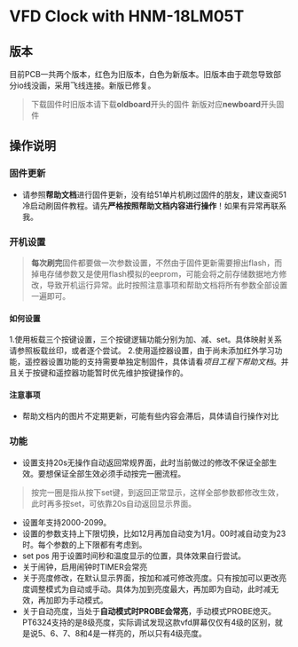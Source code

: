 # VFD Clock with HNM-18LM05T

## 版本
目前PCB一共两个版本，红色为旧版本，白色为新版本。旧版本由于疏忽导致部分io线没画，采用飞线连接。新版已修复。
> 下载固件时旧版本请下载**oldboard**开头的固件
  新版对应**newboard**开头固件
  
## 操作说明
### 固件更新
- 请参照**帮助文档**进行固件更新，没有给51单片机刷过固件的朋友，建议查阅51冷启动刷固件教程。请先**严格按照帮助文档内容进行操作**！如果有异常再联系我。
### 开机设置
> **每次刷完**固件都要做一次参数设置，不然由于固件更新需要擦出flash，而掉电存储参数又是使用flash模拟的eeprom，可能会将之前存储数据地方修改，导致开机运行异常。此时按照注意事项和帮助文档将所有参数全部设置一遍即可。

#### 如何设置
1.使用板载三个按键设置，三个按键逻辑功能分别为加、减、set。具体映射关系请参照板载丝印，或者逐个尝试。
2.使用遥控器设置，由于尚未添加红外学习功能，遥控器设置功能的支持需要单独定制固件，具体请看*项目工程下帮助文档*。并且关于按键和遥控器功能暂时优先维护按键操作的。
#### 注意事项
- 帮助文档内的图片不定期更新，可能有些内容会滞后，具体请自行操作对比
### 功能
- 设置支持20s无操作自动返回常规界面，此时当前做过的修改不保证全部生效。要想保证全部生效必须手动按完一圈流程。
> 按完一圈是指从按下set键，到返回正常显示，这样全部参数都修改生效，此时再多按set，可依靠20s自动返回显示界面。
- 设置年支持2000-2099。
- 设置的参数支持上下限切换，比如12月再加自动变为1月。00时减自动变为23时。每个参数的上下限都有考虑到。
- set pos 用于设置时间秒和温度显示的位置，具体效果自行尝试。
- 关于闹钟，启用闹钟时TIMER会常亮
- 关于亮度修改，在默认显示界面，按加和减可修改亮度。只有按加可以更改亮度调整模式为自动或手动。具体为加到亮度最大，再加即为自动，此时减无效，再加即为手动模式。
- 关于自动亮度，当处于**自动模式时PROBE会常亮**，手动模式PROBE熄灭。PT6324支持的是8级亮度，实际调试发现这款vfd屏幕仅仅有4级的区别，就是说5、6、7、8和4是一样亮的，所以只有4级亮度。

